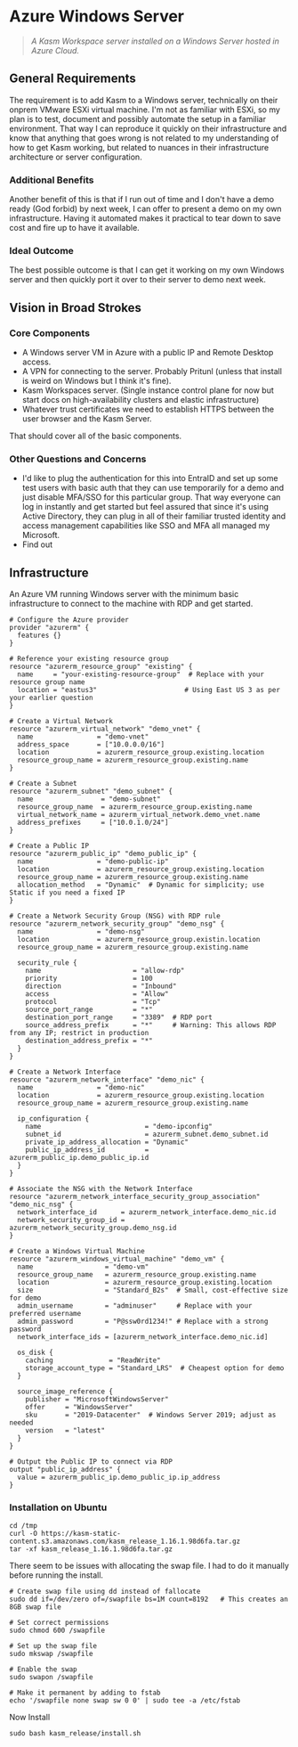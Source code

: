 # Azure Windows Server

> *A Kasm Workspace server installed on a Windows Server hosted in Azure Cloud.*

## General Requirements
The requirement is to add Kasm to a Windows server, technically on their onprem VMware ESXi virtual machine. I'm not as familiar with ESXi, so my plan is to test, document and possibly automate the setup in a familiar environment. That way I can reproduce it quickly on their infrastructure and know that anything that goes wrong is not related to my understanding of how to get Kasm working, but related to nuances in their infrastructure architecture or server configuration.

### Additional Benefits
Another benefit of this is that if I run out of time and I don't have a demo ready (God forbid) by next week, I can offer to present a demo on my own infrastructure. Having it automated makes it practical to tear down to save cost and fire up to have it available.

### Ideal Outcome
The best possible outcome is that I can get it working on my own Windows server and then quickly port it over to their server to demo next week.

## Vision in Broad Strokes


### Core Components
- A Windows server VM in Azure with a public IP and Remote Desktop access.
- A VPN for connecting to the server. Probably Pritunl (unless that install is weird on Windows but I think it's fine).
- Kasm Workspaces server. (Single instance control plane for now but start docs on high-availability clusters and elastic infrastructure)
- Whatever trust certificates we need to establish HTTPS between the user browser and the Kasm Server.

That should cover all of the basic components.

### Other Questions and Concerns
- I'd like to plug the authentication for this into EntraID and set up some test users with basic auth that they can use temporarily for a demo and just disable MFA/SSO for this particular group. That way everyone can log in instantly and get started but feel assured that since it's using Active Directory, they can plug in all of their familiar trusted identity and access management capabilities like SSO and MFA all managed my Microsoft. 
- Find out 


## Infrastructure

An Azure VM running Windows server with the minimum basic infrastructure to connect to the machine with RDP and get started.

```hcl
# Configure the Azure provider
provider "azurerm" {
  features {}
}

# Reference your existing resource group
resource "azurerm_resource_group" "existing" {
  name     = "your-existing-resource-group"  # Replace with your resource group name
  location = "eastus3"                      # Using East US 3 as per your earlier question
}

# Create a Virtual Network
resource "azurerm_virtual_network" "demo_vnet" {
  name                = "demo-vnet"
  address_space       = ["10.0.0.0/16"]
  location            = azurerm_resource_group.existing.location
  resource_group_name = azurerm_resource_group.existing.name
}

# Create a Subnet
resource "azurerm_subnet" "demo_subnet" {
  name                 = "demo-subnet"
  resource_group_name  = azurerm_resource_group.existing.name
  virtual_network_name = azurerm_virtual_network.demo_vnet.name
  address_prefixes     = ["10.0.1.0/24"]
}

# Create a Public IP
resource "azurerm_public_ip" "demo_public_ip" {
  name                = "demo-public-ip"
  location            = azurerm_resource_group.existing.location
  resource_group_name = azurerm_resource_group.existing.name
  allocation_method   = "Dynamic"  # Dynamic for simplicity; use Static if you need a fixed IP
}

# Create a Network Security Group (NSG) with RDP rule
resource "azurerm_network_security_group" "demo_nsg" {
  name                = "demo-nsg"
  location            = azurerm_resource_group.existin.location
  resource_group_name = azurerm_resource_group.existing.name

  security_rule {
    name                       = "allow-rdp"
    priority                   = 100
    direction                  = "Inbound"
    access                     = "Allow"
    protocol                   = "Tcp"
    source_port_range          = "*"
    destination_port_range     = "3389"  # RDP port
    source_address_prefix      = "*"     # Warning: This allows RDP from any IP; restrict in production
    destination_address_prefix = "*"
  }
}

# Create a Network Interface
resource "azurerm_network_interface" "demo_nic" {
  name                = "demo-nic"
  location            = azurerm_resource_group.existing.location
  resource_group_name = azurerm_resource_group.existing.name

  ip_configuration {
    name                          = "demo-ipconfig"
    subnet_id                     = azurerm_subnet.demo_subnet.id
    private_ip_address_allocation = "Dynamic"
    public_ip_address_id          = azurerm_public_ip.demo_public_ip.id
  }
}

# Associate the NSG with the Network Interface
resource "azurerm_network_interface_security_group_association" "demo_nic_nsg" {
  network_interface_id      = azurerm_network_interface.demo_nic.id
  network_security_group_id = azurerm_network_security_group.demo_nsg.id
}

# Create a Windows Virtual Machine
resource "azurerm_windows_virtual_machine" "demo_vm" {
  name                  = "demo-vm"
  resource_group_name   = azurerm_resource_group.existing.name
  location              = azurerm_resource_group.existing.location
  size                  = "Standard_B2s"  # Small, cost-effective size for demo
  admin_username        = "adminuser"     # Replace with your preferred username
  admin_password        = "P@ssw0rd1234!" # Replace with a strong password
  network_interface_ids = [azurerm_network_interface.demo_nic.id]

  os_disk {
    caching              = "ReadWrite"
    storage_account_type = "Standard_LRS"  # Cheapest option for demo
  }

  source_image_reference {
    publisher = "MicrosoftWindowsServer"
    offer     = "WindowsServer"
    sku       = "2019-Datacenter"  # Windows Server 2019; adjust as needed
    version   = "latest"
  }
}

# Output the Public IP to connect via RDP
output "public_ip_address" {
  value = azurerm_public_ip.demo_public_ip.ip_address
}
```

### Installation on Ubuntu

```
cd /tmp
curl -O https://kasm-static-content.s3.amazonaws.com/kasm_release_1.16.1.98d6fa.tar.gz
tar -xf kasm_release_1.16.1.98d6fa.tar.gz
```

There seem to be issues with allocating the swap file. I had to do it manually before running the install.
```
# Create swap file using dd instead of fallocate
sudo dd if=/dev/zero of=/swapfile bs=1M count=8192   # This creates an 8GB swap file

# Set correct permissions
sudo chmod 600 /swapfile

# Set up the swap file
sudo mkswap /swapfile

# Enable the swap
sudo swapon /swapfile

# Make it permanent by adding to fstab
echo '/swapfile none swap sw 0 0' | sudo tee -a /etc/fstab
```

Now Install
```
sudo bash kasm_release/install.sh
```
